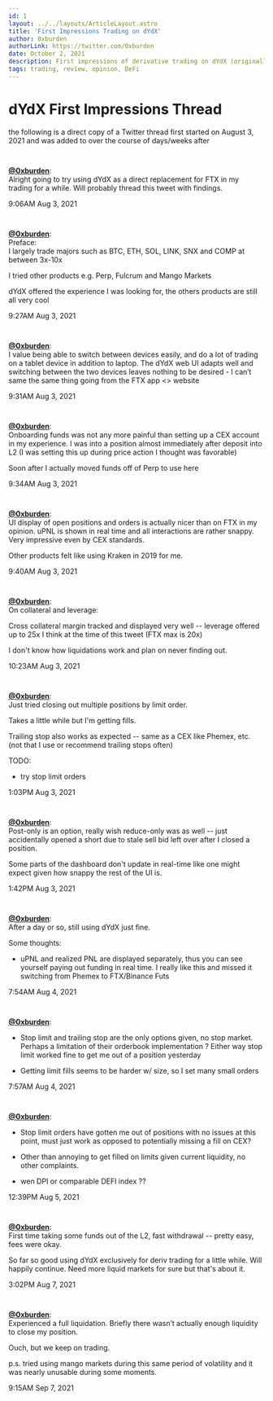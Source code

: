 ```yaml
---
id: 1
layout: ../../layouts/ArticleLayout.astro
title: 'First Impressions Trading on dYdX'
author: 0xburden
authorLink: https://twitter.com/0xburden
date: October 2, 2021
description: First impressions of derivative trading on dYdX (originally a Twitter thread by 0xburden)
tags: trading, review, opinion, DeFi
---
```


# dYdX First Impressions Thread

the following is a direct copy of a Twitter thread first started on August 3, 2021 and was added to over the course of days/weeks after  

```
  
```

__[@0xburden](https://twitter.com/0xburden)__:  
Alright going to try using dYdX as a direct replacement for FTX in my trading for a while. Will probably thread this tweet with findings.  

9:06AM Aug 3, 2021

```
  
```

__[@0xburden](https://twitter.com/0xburden)__:  
Preface:  
I largely trade majors such as BTC, ETH, SOL, LINK, SNX and COMP at between 3x-10x  

I tried other products e.g. Perp, Fulcrum and Mango Markets  

dYdX offered the experience I was looking for, the others products are still all very cool  

9:27AM Aug 3, 2021

```
  
```

__[@0xburden](https://twitter.com/0xburden)__:  
I value being able to switch between devices easily, and do a lot of trading on a tablet device in addition to laptop. The dYdX web UI adapts well and switching between the two devices  leaves nothing to be desired - I can’t same the same thing going from the FTX app <> website  

9:31AM Aug 3, 2021

```
  
```

__[@0xburden](https://twitter.com/0xburden)__:  
Onboarding funds was not any more painful than setting up a CEX account in my experience. I was into a position almost immediately after deposit into L2 (I was setting this up during price action I thought was favorable) 

Soon after I actually moved funds off of Perp to use here  

9:34AM Aug 3, 2021

```
  
```

__[@0xburden](https://twitter.com/0xburden)__:  
UI display of open positions and orders is actually nicer than on FTX in my opinion. uPNL is shown in real time and all interactions are rather snappy. Very impressive even by CEX standards. 

Other products felt like using Kraken in 2019 for me.  

9:40AM Aug 3, 2021

```
  
```

__[@0xburden](https://twitter.com/0xburden)__:  
On collateral and leverage:

Cross collateral margin tracked and displayed very well -- leverage offered up to 25x I think at the time of this tweet (FTX max is 20x)

I don't know how liquidations work and plan on never finding out.  

10:23AM Aug 3, 2021

```
  
```

__[@0xburden](https://twitter.com/0xburden)__:  
Just tried closing out multiple positions by limit order.

Takes a little while but I'm getting fills.

Trailing stop also works as expected -- same as a CEX like Phemex, etc. (not that I use or recommend trailing stops often)

TODO:
* try stop limit orders  

1:03PM Aug 3, 2021

```
  
```


__[@0xburden](https://twitter.com/0xburden)__:  
Post-only is an option, really wish reduce-only was as well -- just accidentally opened a short due to stale sell bid left over after I closed a position.

Some parts of the dashboard don't update in real-time like one might expect given how snappy the rest of the UI is.  

1:42PM Aug 3, 2021

```
  
```

__[@0xburden](https://twitter.com/0xburden)__:  
After a day or so, still using dYdX just fine.

Some thoughts: 
* uPNL and realized PNL are displayed separately, thus you can see yourself paying out funding in real time. I really like this and missed it switching from Phemex to FTX/Binance Futs  

7:54AM Aug 4, 2021

```
    
```

__[@0xburden](https://twitter.com/0xburden)__:  
* Stop limit and trailing stop are the only options given, no stop market. Perhaps a limitation of their orderbook implementation ? Either way stop limit worked fine to get me out of a position yesterday  

* Getting limit fills seems to be harder w/ size, so I set many small orders

7:57AM Aug 4, 2021

```
  
```

__[@0xburden](https://twitter.com/0xburden)__:  
* Stop limit orders have gotten me out of positions with no issues at this point, must just work as opposed to potentially missing a fill on CEX?

* Other than annoying to get filled on limits given current liquidity, no other complaints.

* wen DPI or comparable DEFI index ??

12:39PM Aug 5, 2021

```
  
```

__[@0xburden](https://twitter.com/0xburden)__:  
First time taking some funds out of the L2, fast withdrawal -- pretty easy, fees were okay.

So far so good using dYdX exclusively for deriv trading for a little while. Will happily continue. Need more liquid markets for sure but that's about it.

3:02PM Aug 7, 2021

```
  
```

__[@0xburden](https://twitter.com/0xburden)__:  
Experienced a full liquidation. Briefly there wasn’t actually enough liquidity to close my position. 

Ouch, but we keep on trading. 

p.s. tried using mango markets during this same period of volatility and it was nearly unusable during some moments.

9:15AM Sep 7, 2021

```
  
```
